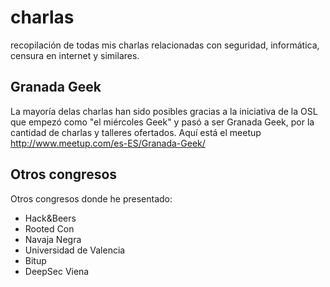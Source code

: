 # charlas
recopilación de todas mis charlas relacionadas con seguridad, informática, censura en internet y similares.

## Granada Geek
La mayoría delas charlas han sido posibles gracias a la iniciativa de la OSL que empezó como "el miércoles Geek" y pasó a ser Granada Geek, por la cantidad de charlas y talleres ofertados. Aquí está el meetup http://www.meetup.com/es-ES/Granada-Geek/

## Otros congresos

Otros congresos donde he presentado:

- Hack&Beers
- Rooted Con
- Navaja Negra
- Universidad de Valencia
- Bitup
- DeepSec Viena
